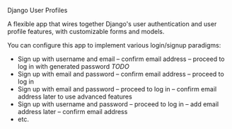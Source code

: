 Django User Profiles

A flexible app that wires together Django's user authentication and user profile features, with customizable forms and models.

You can configure this app to implement various login/signup paradigms:

* Sign up with username and email – confirm email address – proceed to log in with generated password *TODO*
* Sign up with email and password – confirm email address – proceed to log in
* Sign up with email and password – proceed to log in – confirm email address later to use advanced features
* Sign up with username and password – proceed to log in – add email address later – confirm email address
* etc.

